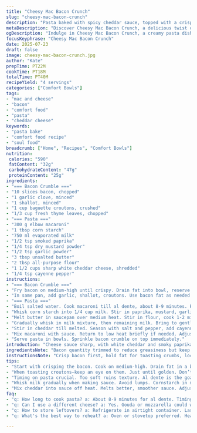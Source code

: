 ```yaml
---
title: "Cheesy Mac Bacon Crunch"
slug: "cheesy-mac-bacon-crunch"
description: "Pasta baked with spicy cheddar sauce, topped with a crispy bacon, garlic and herb crumb. Uses evaporated milk and a subtle paprika kick. Cornstarch thickens sauce. Cook pasta thoroughly. Bacon rendered, then combined with garlic, shallot and crushed baguette croutons toasted in bacon fat. Added thyme replaces parsley and cayenne swaps Tabasco. Cook times slightly shifted. Sauce stirred constantly till thick. Final dish warm, creamy, crunchy textures."
metaDescription: "Discover Cheesy Mac Bacon Crunch, a delicious twist on mac and cheese with rich cheddar and crispy bacon topping that everyone will love"
ogDescription: "Indulge in Cheesy Mac Bacon Crunch, a creamy pasta dish with spicy cheddar and crispy bacon crumble for ultimate comfort food."
focusKeyphrase: "Cheesy Mac Bacon Crunch"
date: 2025-07-23
draft: false
image: cheesy-mac-bacon-crunch.jpg
author: "Kate"
prepTime: PT22M
cookTime: PT18M
totalTime: PT40M
recipeYield: "4 servings"
categories: ["Comfort Bowls"]
tags:
- "mac and cheese"
- "bacon"
- "comfort food"
- "pasta"
- "cheddar cheese"
keywords:
- "pasta bake"
- "comfort food recipe"
- "soul food"
breadcrumb: ["Home", "Recipes", "Comfort Bowls"]
nutrition: 
 calories: "590"
 fatContent: "32g"
 carbohydrateContent: "47g"
 proteinContent: "25g"
ingredients:
- "=== Bacon Crumble ==="
- "10 slices bacon, chopped"
- "1 garlic clove, minced"
- "1 shallot, minced"
- "1 cup baguette croutons, crushed"
- "1/3 cup fresh thyme leaves, chopped"
- "=== Pasta ==="
- "300 g elbow macaroni"
- "1 tbsp corn starch"
- "750 ml evaporated milk"
- "1/2 tsp smoked paprika"
- "1/4 tsp dry mustard powder"
- "1/2 tsp garlic powder"
- "3 tbsp unsalted butter"
- "2 tbsp all-purpose flour"
- "1 1/2 cups sharp white cheddar cheese, shredded"
- "1/4 tsp cayenne pepper"
instructions:
- "=== Bacon Crumble ==="
- "Fry bacon on medium-high until crispy. Drain fat into bowl, reserve both separately."
- "In same pan, add garlic, shallot, croutons. Use bacon fat as needed. Stir 3 mins till croutons color. Remove from heat. Toss in bacon and thyme. Keep warm."
- "=== Pasta ==="
- "Boil salted water. Cook macaroni till al dente, about 8-9 minutes. Reserve 1 cup pasta water. Drain."
- "Whisk corn starch into 1/4 cup milk. Stir in paprika, mustard, garlic powder."
- "Melt butter in saucepan over medium heat. Stir in flour, cook 1-2 mins whisking to form roux."
- "Gradually whisk in milk mixture, then remaining milk. Bring to gentle boil whisking constantly. Simmer 2 mins till thickened. Remove from heat."
- "Stir in cheddar till melted. Season with salt and pepper, add cayenne to taste."
- "Mix macaroni with sauce. Return to low heat briefly if needed. Adjust thickness with pasta water."
- "Serve pasta in bowls. Sprinkle bacon crumble on top immediately."
introduction: "Cheese sauce sharp, with white cheddar and smoky paprika. Heat from cayenne not overwhelming but noticeable. Cornstarch thickens gently. Bacon crisp, garlic and shallot mingle with croutons, thyme adds herbal pop. Macaroni cooked till soft but firm inside. Sauce coats every bite, creamy thick. Slice of lemon wedge optional. No nuts or eggs. Simple base for layering flavor."
ingredientsNote: "Bacon quantity trimmed to reduce greasiness but keep crunch. Thyme swaps parsley for earthiness. Cayenne replaces Tabasco for dry heat style. White cheddar stands in for orange for sharper bite. Evaporated milk ensures richness with less water. Flour and cornstarch combo for smooth but stable sauce. Croutons must be crunchy to hold crumble texture. Shallot instead of French echalote for subtle difference. All ingredients readily found."
instructionsNote: "Crisp bacon first, hold fat for toasting crumbs, locking flavor. Toast croutons just till golden adds texture, careful not to burn. Pasta timing crucial—overcooked turns mushy, undercooked gummy. Roux cooked 1-2 mins to avoid raw flour taste. Whisk milk gradually to avoid lumps. Melting cheese off heat prevents grainy sauce. Reheat gently to combine. Use pasta water to loosen sauce thoughtfully. Serve immediately or crumble soggy."
tips:
- "Start with crisping the bacon. Cook on medium-high. Drain fat in a bowl. Reserve both. This step builds flavor."
- "When toasting croutons—keep an eye on them. Just until golden. Don’t burn. Brown edges add crunch. Use bacon fat."
- "Timing on pasta crucial. Too soft ruins texture. Al dente is the goal—about 8-9 minutes usually works. Drain, but reserve pasta water."
- "Whisk milk gradually when making sauce. Avoid lumps. Cornstarch in milk before combining helps thicken smoothly. Don’t rush."
- "Mix cheddar into sauce off heat. Melts better, smoother sauce. Adjust thickness with reserved pasta water if too thick. Serve immediately."
faq:
- "q: How long to cook pasta? a: About 8-9 minutes for al dente. Timing matters a lot. Too long mushy. Timing crucial."
- "q: Can I use a different cheese? a: Yes. Gouda or mozzarella could work. Adds different flavors. Sharpness may differ. Adjust spices."
- "q: How to store leftovers? a: Refrigerate in airtight container. Lasts 3-4 days. Reheat low and slow. Might dry out. Add some milk."
- "q: What's the best way to reheat? a: Oven or stovetop preferred. Heat gently. Sauce may thicken. Add moisture if needed."

---
```

